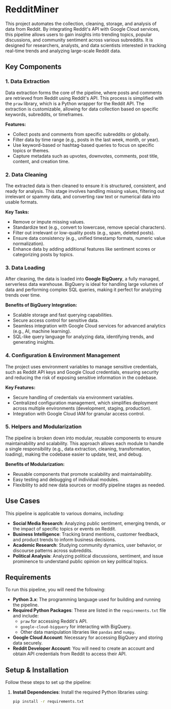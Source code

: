 # RedditMiner

This project automates the collection, cleaning, storage, and analysis of data from Reddit. By integrating Reddit's API with Google Cloud services, this pipeline allows users to gain insights into trending topics, popular discussions, and community sentiment across various subreddits. It is designed for researchers, analysts, and data scientists interested in tracking real-time trends and analyzing large-scale Reddit data.

## Key Components

### 1. **Data Extraction**
Data extraction forms the core of the pipeline, where posts and comments are retrieved from Reddit using Reddit's API. This process is simplified with the `praw` library, which is a Python wrapper for the Reddit API. The extraction is customizable, allowing for data collection based on specific keywords, subreddits, or timeframes.

**Features:**
- Collect posts and comments from specific subreddits or globally.
- Filter data by time range (e.g., posts in the last week, month, or year).
- Use keyword-based or hashtag-based queries to focus on specific topics or themes.
- Capture metadata such as upvotes, downvotes, comments, post title, content, and creation time.

### 2. **Data Cleaning**
The extracted data is then cleaned to ensure it is structured, consistent, and ready for analysis. This stage involves handling missing values, filtering out irrelevant or spammy data, and converting raw text or numerical data into usable formats.

**Key Tasks:**
- Remove or impute missing values.
- Standardize text (e.g., convert to lowercase, remove special characters).
- Filter out irrelevant or low-quality posts (e.g., spam, deleted posts).
- Ensure data consistency (e.g., unified timestamp formats, numeric value normalization).
- Enhance data by adding additional features like sentiment scores or categorizing posts by topics.

### 3. **Data Loading**
After cleaning, the data is loaded into **Google BigQuery**, a fully managed, serverless data warehouse. BigQuery is ideal for handling large volumes of data and performing complex SQL queries, making it perfect for analyzing trends over time.

**Benefits of BigQuery Integration:**
- Scalable storage and fast querying capabilities.
- Secure access control for sensitive data.
- Seamless integration with Google Cloud services for advanced analytics (e.g., AI, machine learning).
- SQL-like query language for analyzing data, identifying trends, and generating insights.

### 4. **Configuration & Environment Management**
The project uses environment variables to manage sensitive credentials, such as Reddit API keys and Google Cloud credentials, ensuring security and reducing the risk of exposing sensitive information in the codebase.

**Key Features:**
- Secure handling of credentials via environment variables.
- Centralized configuration management, which simplifies deployment across multiple environments (development, staging, production).
- Integration with Google Cloud IAM for granular access control.

### 5. **Helpers and Modularization**
The pipeline is broken down into modular, reusable components to ensure maintainability and scalability. This approach allows each module to handle a single responsibility (e.g., data extraction, cleaning, transformation, loading), making the codebase easier to update, test, and debug.

**Benefits of Modularization:**
- Reusable components that promote scalability and maintainability.
- Easy testing and debugging of individual modules.
- Flexibility to add new data sources or modify pipeline stages as needed.

## Use Cases

This pipeline is applicable to various domains, including:

- **Social Media Research**: Analyzing public sentiment, emerging trends, or the impact of specific topics or events on Reddit.
- **Business Intelligence**: Tracking brand mentions, customer feedback, and product trends to inform business decisions.
- **Academic Research**: Studying community dynamics, user behavior, or discourse patterns across subreddits.
- **Political Analysis**: Analyzing political discussions, sentiment, and issue prominence to understand public opinion on key political topics.

## Requirements

To run this pipeline, you will need the following:

- **Python 3.x**: The programming language used for building and running the pipeline.
- **Required Python Packages**: These are listed in the `requirements.txt` file and include:
  - `praw` for accessing Reddit's API.
  - `google-cloud-bigquery` for interacting with BigQuery.
  - Other data manipulation libraries like `pandas` and `numpy`.
- **Google Cloud Account**: Necessary for accessing BigQuery and storing data securely.
- **Reddit Developer Account**: You will need to create an account and obtain API credentials from Reddit to access their API.

## Setup & Installation

Follow these steps to set up the pipeline:

1. **Install Dependencies**: Install the required Python libraries using:
   ```bash
   pip install -r requirements.txt
